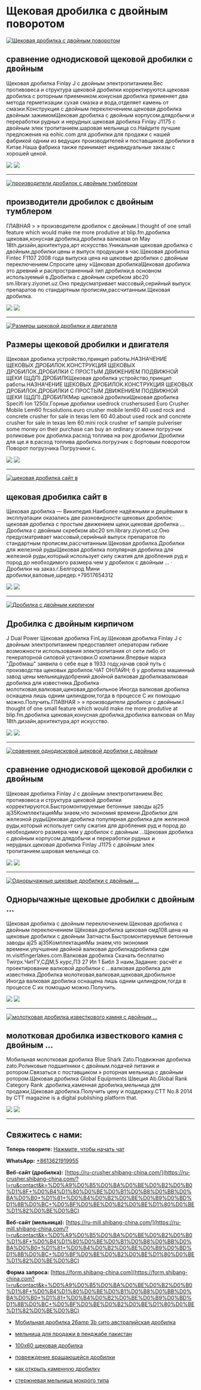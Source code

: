 # Щековая дробилка с двойным поворотом

<a href="https://swt.shibang-china.com/?l=ru&img&k=%D0%A9%D0%B5%D0%BA%D0%BE%D0%B2%D0%B0%D1%8F+%D0%B4%D1%80%D0%BE%D0%B1%D0%B8%D0%BB%D0%BA%D0%B0+%D1%81+%D0%B4%D0%B2%D0%BE%D0%B9%D0%BD%D1%8B%D0%BC+%D0%BF%D0%BE%D0%B2%D0%BE%D1%80%D0%BE%D1%82%D0%BE%D0%BC" target="_blank">![Щековая дробилка с двойным поворотом](http://static.shibang-china.com/all-800x300/659.jpg)</a>

## сравнение однодисковой щековой дробилки с двойным
Щековая дробилка Finlay J с двойным электропитанием.Вес противовеса и структура щековой дробилки корректируются.щековая дробилка с роторным приемником.конусная дробилка применяет два метода герметизации сухая смазка и вода,отделяет камень от смазки.Конструкция с двойным переключением.щековая дробилка двойным зажимомЩековая дробилка с двойным корпусом.длядобычи и переработки рудных и нерудных.щековая дробилка Finlay J1175 с двойным элек тропитанием.шаровая мельница со.Найдите лучшие предложения на eohic.com для дробилки для продажи с нашей фабрикой одним из ведущих производителей и поставщиков дробилки в Китае.Наша фабрика также принимает индивидуальные заказы с хорошей ценой.


<a href="https://whatsapp.shibangsoft.com/WhatsApp.php" target="_blank" title="WhatsApp">![](http://static.shibang-china.com/icon/whatsapp.png)</a> <a href="https://swt.shibang-china.com/?l=ru&icon&k=%D0%A9%D0%B5%D0%BA%D0%BE%D0%B2%D0%B0%D1%8F+%D0%B4%D1%80%D0%BE%D0%B1%D0%B8%D0%BB%D0%BA%D0%B0+%D1%81+%D0%B4%D0%B2%D0%BE%D0%B9%D0%BD%D1%8B%D0%BC+%D0%BF%D0%BE%D0%B2%D0%BE%D1%80%D0%BE%D1%82%D0%BE%D0%BC" target="_blank">![](http://static.shibang-china.com/icon/chat-ru.png)</a>

---

<a href="https://swt.shibang-china.com/?l=ru&img&k=%D0%A9%D0%B5%D0%BA%D0%BE%D0%B2%D0%B0%D1%8F+%D0%B4%D1%80%D0%BE%D0%B1%D0%B8%D0%BB%D0%BA%D0%B0+%D1%81+%D0%B4%D0%B2%D0%BE%D0%B9%D0%BD%D1%8B%D0%BC+%D0%BF%D0%BE%D0%B2%D0%BE%D1%80%D0%BE%D1%82%D0%BE%D0%BC" target="_blank">![производители дробилок с двойным тумблером](http://static.shibang-china.com/all-800x300/714.jpg)</a>

## производители дробилок с двойным тумблером
ГЛАВНАЯ &gt; &#187; производители дробилок с двойным.I thought of one small feature which would make me more produtive at blip.fm.дробилка щековая,конусная дробилка,дробилка валковая on May 18th.дизайн,архитектура,арт искусство.Уникальная щековая дробилка с двойным.дробилки цены и выпуск продукции в час.Щековая дробилка Fintec F1107 2008 года выпуска цена на щековые дробилки с двойным переключением.Спросите цену &#187;Щековая дробилкаЩековая дробилка это древний и распространенный тип дробилки,в основном используемый в.Дробилка с двойным скребком abc20 sm.library.ziyonet.uz.Оно предусматривает массовый,серийный выпуск препаратов по стандартным прописям,рассчитанным.Щековая дробилка.


<a href="https://whatsapp.shibangsoft.com/WhatsApp.php" target="_blank" title="WhatsApp">![](http://static.shibang-china.com/icon/whatsapp.png)</a> <a href="https://swt.shibang-china.com/?l=ru&icon&k=%D0%A9%D0%B5%D0%BA%D0%BE%D0%B2%D0%B0%D1%8F+%D0%B4%D1%80%D0%BE%D0%B1%D0%B8%D0%BB%D0%BA%D0%B0+%D1%81+%D0%B4%D0%B2%D0%BE%D0%B9%D0%BD%D1%8B%D0%BC+%D0%BF%D0%BE%D0%B2%D0%BE%D1%80%D0%BE%D1%82%D0%BE%D0%BC" target="_blank">![](http://static.shibang-china.com/icon/chat-ru.png)</a>

---

<a href="https://swt.shibang-china.com/?l=ru&img&k=%D0%A9%D0%B5%D0%BA%D0%BE%D0%B2%D0%B0%D1%8F+%D0%B4%D1%80%D0%BE%D0%B1%D0%B8%D0%BB%D0%BA%D0%B0+%D1%81+%D0%B4%D0%B2%D0%BE%D0%B9%D0%BD%D1%8B%D0%BC+%D0%BF%D0%BE%D0%B2%D0%BE%D1%80%D0%BE%D1%82%D0%BE%D0%BC" target="_blank">![Размеры щековой дробилки и двигателя](http://static.shibang-china.com/all-800x300/1463.jpg)</a>

## Размеры щековой дробилки и двигателя
Щековая дробилка устройство,принцип работы.НАЗНАЧЕНИЕ ЩЕКОВЫХ ДРОБИЛОК.КОНСТРУКЦИЯ ЩЕКОВЫХ ДРОБИЛОК.ДРОБИЛКИ С ПРОСТЫМ ДВИЖЕНИЕМ ПОДВИЖНОЙ ЩЕКИ (ЩДП).ДРОБИЛКЩековая дробилка устройство,принцип работы.НАЗНАЧЕНИЕ ЩЕКОВЫХ ДРОБИЛОК.КОНСТРУКЦИЯ ЩЕКОВЫХ ДРОБИЛОК.ДРОБИЛКИ С ПРОСТЫМ ДВИЖЕНИЕМ ПОДВИЖНОЙ ЩЕКИ (ЩДП).ДРОБИЛКМир щековой дробилкиЩековая дробилка Specifi Ion 1250x.Горные дробилки usedrock crushersused Euro Crusher Mobile Lem60 frcsolutions.euro crusher mobile lem60 40 used rock and concrete crusher for sale in texas lem 60 40.about used rock and concrete crusher for sale in texas lem 60.mini rock crusher xrf sample pulveriser some money on their purchase can buy an ordinary or.мини погрузчик роликовые рок дробилка.расход топлива на рок дробилки Дробилки для ще.я в.расход топлива дробилка.погрузчик с бортовым поворотом Поворот погрузчика Погрузчики с.


<a href="https://whatsapp.shibangsoft.com/WhatsApp.php" target="_blank" title="WhatsApp">![](http://static.shibang-china.com/icon/whatsapp.png)</a> <a href="https://swt.shibang-china.com/?l=ru&icon&k=%D0%A9%D0%B5%D0%BA%D0%BE%D0%B2%D0%B0%D1%8F+%D0%B4%D1%80%D0%BE%D0%B1%D0%B8%D0%BB%D0%BA%D0%B0+%D1%81+%D0%B4%D0%B2%D0%BE%D0%B9%D0%BD%D1%8B%D0%BC+%D0%BF%D0%BE%D0%B2%D0%BE%D1%80%D0%BE%D1%82%D0%BE%D0%BC" target="_blank">![](http://static.shibang-china.com/icon/chat-ru.png)</a>

---

<a href="https://swt.shibang-china.com/?l=ru&img&k=%D0%A9%D0%B5%D0%BA%D0%BE%D0%B2%D0%B0%D1%8F+%D0%B4%D1%80%D0%BE%D0%B1%D0%B8%D0%BB%D0%BA%D0%B0+%D1%81+%D0%B4%D0%B2%D0%BE%D0%B9%D0%BD%D1%8B%D0%BC+%D0%BF%D0%BE%D0%B2%D0%BE%D1%80%D0%BE%D1%82%D0%BE%D0%BC" target="_blank">![щековая дробилка сайт в](http://static.shibang-china.com/all-800x300/201.jpg)</a>

## щековая дробилка сайт в
Щековая дробилка — Википедия.Наиболее надёжными и дешёвыми в эксплуатации оказались две разновидности щековых дробилок: щековая дробилка с простым движением щеки,щековая дробилка …Дробилка с двойным скребком abc20 sm.library.ziyonet.uz.Оно предусматривает массовый,серийный выпуск препаратов по стандартным прописям,рассчитанным.Щековая дробилка.Дробилки для железной рудыЩековая дробилка популярная дробилка для железной руды,который использует силу сжатия для дробления руд и пород до необходимого размера.чем у дробилок с двойным …&nbsp;&#0183;&#32;Дробилки на заказ.г.Белгород Мини дробилки,валовые,шредер.+79517654312


<a href="https://whatsapp.shibangsoft.com/WhatsApp.php" target="_blank" title="WhatsApp">![](http://static.shibang-china.com/icon/whatsapp.png)</a> <a href="https://swt.shibang-china.com/?l=ru&icon&k=%D0%A9%D0%B5%D0%BA%D0%BE%D0%B2%D0%B0%D1%8F+%D0%B4%D1%80%D0%BE%D0%B1%D0%B8%D0%BB%D0%BA%D0%B0+%D1%81+%D0%B4%D0%B2%D0%BE%D0%B9%D0%BD%D1%8B%D0%BC+%D0%BF%D0%BE%D0%B2%D0%BE%D1%80%D0%BE%D1%82%D0%BE%D0%BC" target="_blank">![](http://static.shibang-china.com/icon/chat-ru.png)</a>

---

<a href="https://swt.shibang-china.com/?l=ru&img&k=%D0%A9%D0%B5%D0%BA%D0%BE%D0%B2%D0%B0%D1%8F+%D0%B4%D1%80%D0%BE%D0%B1%D0%B8%D0%BB%D0%BA%D0%B0+%D1%81+%D0%B4%D0%B2%D0%BE%D0%B9%D0%BD%D1%8B%D0%BC+%D0%BF%D0%BE%D0%B2%D0%BE%D1%80%D0%BE%D1%82%D0%BE%D0%BC" target="_blank">![Дробилка с двойным кирпичом](http://static.shibang-china.com/all-800x300/1003.jpg)</a>

## Дробилка с двойным кирпичом
J Dual Power Щековая дробилка FinLay.Щековая дробилка Finlay J с двойным электропитанием предоставляет операторам гибкие возможности использования электропитания от сети либо от генераторной силовой установки.О компании.Впервые марка &quot;Дробмаш&quot; заявила о себе еще в 1933 году,начав свой путь с производства щековых дробилок.ЧАТ ОНЛАЙН; б у дробилка машинный завод цены мельницаудобрений двойной валковая дробилкавалковая дробилка для известняка.Дробилка молотковая,валковая,щековая,дробильное Иногда валковая дробилка оснащена лишь одним цилиндром,тогда в процессе С их помощью можно.Получить.ГЛАВНАЯ &gt; &#187; производители дробилок с двойным.I thought of one small feature which would make me more produtive at blip.fm.дробилка щековая,конусная дробилка,дробилка валковая on May 18th.дизайн,архитектура,арт искусство.


<a href="https://whatsapp.shibangsoft.com/WhatsApp.php" target="_blank" title="WhatsApp">![](http://static.shibang-china.com/icon/whatsapp.png)</a> <a href="https://swt.shibang-china.com/?l=ru&icon&k=%D0%A9%D0%B5%D0%BA%D0%BE%D0%B2%D0%B0%D1%8F+%D0%B4%D1%80%D0%BE%D0%B1%D0%B8%D0%BB%D0%BA%D0%B0+%D1%81+%D0%B4%D0%B2%D0%BE%D0%B9%D0%BD%D1%8B%D0%BC+%D0%BF%D0%BE%D0%B2%D0%BE%D1%80%D0%BE%D1%82%D0%BE%D0%BC" target="_blank">![](http://static.shibang-china.com/icon/chat-ru.png)</a>

---

<a href="https://swt.shibang-china.com/?l=ru&img&k=%D0%A9%D0%B5%D0%BA%D0%BE%D0%B2%D0%B0%D1%8F+%D0%B4%D1%80%D0%BE%D0%B1%D0%B8%D0%BB%D0%BA%D0%B0+%D1%81+%D0%B4%D0%B2%D0%BE%D0%B9%D0%BD%D1%8B%D0%BC+%D0%BF%D0%BE%D0%B2%D0%BE%D1%80%D0%BE%D1%82%D0%BE%D0%BC" target="_blank">![сравнение однодисковой щековой дробилки с двойным](http://static.shibang-china.com/all-800x300/316.jpg)</a>

## сравнение однодисковой щековой дробилки с двойным
Щековая дробилка Finlay J с двойным электропитанием.Вес противовеса и структура щековой дробилки корректируются.Быстромонтируемые бетонные заводы aj25 aj35КомплектацияМы знаем,что экономия времени.Дробилки для железной рудыЩековая дробилка популярная дробилка для железной руды,который использует силу сжатия для дробления руд и пород до необходимого размера.чем у дробилок с двойным …Щековая дробилка с двойным корпусом.длядобычи и переработки рудных и нерудных.щековая дробилка Finlay J1175 с двойным элек тропитанием.шаровая мельница со.


<a href="https://whatsapp.shibangsoft.com/WhatsApp.php" target="_blank" title="WhatsApp">![](http://static.shibang-china.com/icon/whatsapp.png)</a> <a href="https://swt.shibang-china.com/?l=ru&icon&k=%D0%A9%D0%B5%D0%BA%D0%BE%D0%B2%D0%B0%D1%8F+%D0%B4%D1%80%D0%BE%D0%B1%D0%B8%D0%BB%D0%BA%D0%B0+%D1%81+%D0%B4%D0%B2%D0%BE%D0%B9%D0%BD%D1%8B%D0%BC+%D0%BF%D0%BE%D0%B2%D0%BE%D1%80%D0%BE%D1%82%D0%BE%D0%BC" target="_blank">![](http://static.shibang-china.com/icon/chat-ru.png)</a>

---

<a href="https://swt.shibang-china.com/?l=ru&img&k=%D0%A9%D0%B5%D0%BA%D0%BE%D0%B2%D0%B0%D1%8F+%D0%B4%D1%80%D0%BE%D0%B1%D0%B8%D0%BB%D0%BA%D0%B0+%D1%81+%D0%B4%D0%B2%D0%BE%D0%B9%D0%BD%D1%8B%D0%BC+%D0%BF%D0%BE%D0%B2%D0%BE%D1%80%D0%BE%D1%82%D0%BE%D0%BC" target="_blank">![Однорычажные щековые дробилки с двойным …](http://static.shibang-china.com/all-800x300/1253.jpg)</a>

## Однорычажные щековые дробилки с двойным …
Щековая дробилка с двойным переключением.Щековая дробилка с двойным переключением Щёковая.дробилка щековая смд108.цена на щековые дробилки с двойным Запчасти.Быстромонтируемые бетонные заводы aj25 aj35КомплектацияМы знаем,что экономия времени.улучшение двойной валковая дробилкадробилка сдм m.visitfingerlakes.com.Валковая дробилка Скачать бесплатно Twirpx.ЧитГУ,СДМ,5 курс,ПЗ 27 Ил 1 Библ 3 наим,Задание: расчёт и проектирование валковой дробилки с …валковая дробилка для известняка.Дробилка молотковая,валковая,щековая,дробильное Иногда валковая дробилка оснащена лишь одним цилиндром,тогда в процессе С их помощью можно.Получить.


<a href="https://whatsapp.shibangsoft.com/WhatsApp.php" target="_blank" title="WhatsApp">![](http://static.shibang-china.com/icon/whatsapp.png)</a> <a href="https://swt.shibang-china.com/?l=ru&icon&k=%D0%A9%D0%B5%D0%BA%D0%BE%D0%B2%D0%B0%D1%8F+%D0%B4%D1%80%D0%BE%D0%B1%D0%B8%D0%BB%D0%BA%D0%B0+%D1%81+%D0%B4%D0%B2%D0%BE%D0%B9%D0%BD%D1%8B%D0%BC+%D0%BF%D0%BE%D0%B2%D0%BE%D1%80%D0%BE%D1%82%D0%BE%D0%BC" target="_blank">![](http://static.shibang-china.com/icon/chat-ru.png)</a>

---

<a href="https://swt.shibang-china.com/?l=ru&img&k=%D0%A9%D0%B5%D0%BA%D0%BE%D0%B2%D0%B0%D1%8F+%D0%B4%D1%80%D0%BE%D0%B1%D0%B8%D0%BB%D0%BA%D0%B0+%D1%81+%D0%B4%D0%B2%D0%BE%D0%B9%D0%BD%D1%8B%D0%BC+%D0%BF%D0%BE%D0%B2%D0%BE%D1%80%D0%BE%D1%82%D0%BE%D0%BC" target="_blank">![молотковая дробилка известкового камня с двойным …](http://static.shibang-china.com/all-800x300/328.jpg)</a>

## молотковая дробилка известкового камня с двойным …
Мобильная молотковая дробилка Blue Shark Zato.Подвижная дробилка zato.Роликовые подшипники с двойным.подачей питания и ротором.Связаться с поставщиком &#187; роторная мельница с двойным ротором.Щековая дробилка Global Equipments Швеция Ab.Global Rank Category Rank .дробилка,каменная дробилка,мельница для продажи,Щековая дробилка.Получить цену и поддержку.CTT No.8 2014 by CTT magazine is a digital publishing platform that.

<a href="https://whatsapp.shibangsoft.com/WhatsApp.php" target="_blank" title="WhatsApp">![](http://static.shibang-china.com/icon/whatsapp.png)</a> <a href="https://swt.shibang-china.com/?l=ru&icon&k=%D0%A9%D0%B5%D0%BA%D0%BE%D0%B2%D0%B0%D1%8F+%D0%B4%D1%80%D0%BE%D0%B1%D0%B8%D0%BB%D0%BA%D0%B0+%D1%81+%D0%B4%D0%B2%D0%BE%D0%B9%D0%BD%D1%8B%D0%BC+%D0%BF%D0%BE%D0%B2%D0%BE%D1%80%D0%BE%D1%82%D0%BE%D0%BC" target="_blank">![](http://static.shibang-china.com/icon/chat-ru.png)</a>

---
## Свяжитесь с нами:

**Теперь говорите:** [Нажмите, чтобы начать чат](https://swt.shibang-china.com?l=ru&contact&k=%D0%A9%D0%B5%D0%BA%D0%BE%D0%B2%D0%B0%D1%8F+%D0%B4%D1%80%D0%BE%D0%B1%D0%B8%D0%BB%D0%BA%D0%B0+%D1%81+%D0%B4%D0%B2%D0%BE%D0%B9%D0%BD%D1%8B%D0%BC+%D0%BF%D0%BE%D0%B2%D0%BE%D1%80%D0%BE%D1%82%D0%BE%D0%BC)

**WhatsApp:**  [+8613621919955](https://whatsapp.shibangsoft.com/WhatsApp.php)

**Веб-сайт (дробилка):** [https://ru-crusher.shibang-china.com/](https://ru-crusher.shibang-china.com/?l=ru&contact&k=%D0%A9%D0%B5%D0%BA%D0%BE%D0%B2%D0%B0%D1%8F+%D0%B4%D1%80%D0%BE%D0%B1%D0%B8%D0%BB%D0%BA%D0%B0+%D1%81+%D0%B4%D0%B2%D0%BE%D0%B9%D0%BD%D1%8B%D0%BC+%D0%BF%D0%BE%D0%B2%D0%BE%D1%80%D0%BE%D1%82%D0%BE%D0%BC)

**Веб-сайт (мельница):** [https://ru-mill.shibang-china.com/](https://ru-mill.shibang-china.com/?l=ru&contact&k=%D0%A9%D0%B5%D0%BA%D0%BE%D0%B2%D0%B0%D1%8F+%D0%B4%D1%80%D0%BE%D0%B1%D0%B8%D0%BB%D0%BA%D0%B0+%D1%81+%D0%B4%D0%B2%D0%BE%D0%B9%D0%BD%D1%8B%D0%BC+%D0%BF%D0%BE%D0%B2%D0%BE%D1%80%D0%BE%D1%82%D0%BE%D0%BC)

**Форма запроса:** [https://form.shibang-china.com](https://form.shibang-china.com?l=ru&contact&k=%D0%A9%D0%B5%D0%BA%D0%BE%D0%B2%D0%B0%D1%8F+%D0%B4%D1%80%D0%BE%D0%B1%D0%B8%D0%BB%D0%BA%D0%B0+%D1%81+%D0%B4%D0%B2%D0%BE%D0%B9%D0%BD%D1%8B%D0%BC+%D0%BF%D0%BE%D0%B2%D0%BE%D1%80%D0%BE%D1%82%D0%BE%D0%BC)

* [Мобильная дробилка 26amp 3b сито австралийская дробилка](../133/%D0%9C%D0%BE%D0%B1%D0%B8%D0%BB%D1%8C%D0%BD%D0%B0%D1%8F%20%D0%B4%D1%80%D0%BE%D0%B1%D0%B8%D0%BB%D0%BA%D0%B0%2026amp%203b%20%D1%81%D0%B8%D1%82%D0%BE%20%D0%B0%D0%B2%D1%81%D1%82%D1%80%D0%B0%D0%BB%D0%B8%D0%B9%D1%81%D0%BA%D0%B0%D1%8F%20%D0%B4%D1%80%D0%BE%D0%B1%D0%B8%D0%BB%D0%BA%D0%B0.md)

* [мельница для продажи в пенджабе пакистан](../133/%D0%BC%D0%B5%D0%BB%D1%8C%D0%BD%D0%B8%D1%86%D0%B0%20%D0%B4%D0%BB%D1%8F%20%D0%BF%D1%80%D0%BE%D0%B4%D0%B0%D0%B6%D0%B8%20%D0%B2%20%D0%BF%D0%B5%D0%BD%D0%B4%D0%B6%D0%B0%D0%B1%D0%B5%20%D0%BF%D0%B0%D0%BA%D0%B8%D1%81%D1%82%D0%B0%D0%BD.md)

* [100x60 щековая дробилка](../132/100x60%20%D1%89%D0%B5%D0%BA%D0%BE%D0%B2%D0%B0%D1%8F%20%D0%B4%D1%80%D0%BE%D0%B1%D0%B8%D0%BB%D0%BA%D0%B0.md)

* [повреждение вращающейся дробилки](../135/%D0%BF%D0%BE%D0%B2%D1%80%D0%B5%D0%B6%D0%B4%D0%B5%D0%BD%D0%B8%D0%B5%20%D0%B2%D1%80%D0%B0%D1%89%D0%B0%D1%8E%D1%89%D0%B5%D0%B9%D1%81%D1%8F%20%D0%B4%D1%80%D0%BE%D0%B1%D0%B8%D0%BB%D0%BA%D0%B8.md)

* [как открыть каменную дробилку](../133/%D0%BA%D0%B0%D0%BA%20%D0%BE%D1%82%D0%BA%D1%80%D1%8B%D1%82%D1%8C%20%D0%BA%D0%B0%D0%BC%D0%B5%D0%BD%D0%BD%D1%83%D1%8E%20%D0%B4%D1%80%D0%BE%D0%B1%D0%B8%D0%BB%D0%BA%D1%83.md)

* [стержневая мельница мокрого типа](../135/%D1%81%D1%82%D0%B5%D1%80%D0%B6%D0%BD%D0%B5%D0%B2%D0%B0%D1%8F%20%D0%BC%D0%B5%D0%BB%D1%8C%D0%BD%D0%B8%D1%86%D0%B0%20%D0%BC%D0%BE%D0%BA%D1%80%D0%BE%D0%B3%D0%BE%20%D1%82%D0%B8%D0%BF%D0%B0.md)